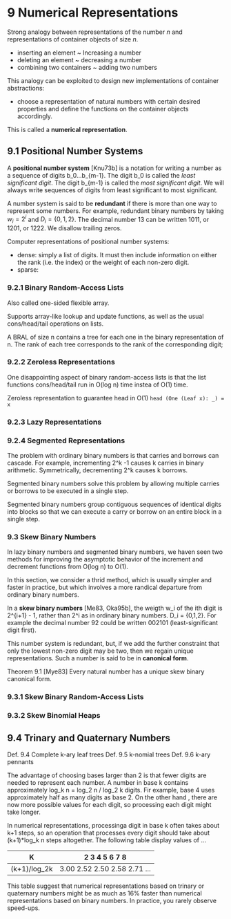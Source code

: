 # 9 Numerical Representations

Strong analogy between representations of the number $n$ and representations of container objects of size $n$.
- inserting an element ~ Increasing a number
- deleting an element ~ decreasing a number
- combining two containers ~ adding two numbers

This analogy can be exploited to design new implementations of container abstractions:
- choose a representation of natural numbers with certain desired properties and define the functions on the container objects accordingly.

This is called a **numerical representation**.


## 9.1 Positional Number Systems

A **positional number system** [Knu73b] is a notation for writing a number as a sequence of digits b_0...b_{m-1}.
The digit b_0 is called the *least significant digit*.
The digit b_{m-1} is called the *most significant digit*.
We will always write sequences of digits from least significant to most significant.

A number system is said to be **redundant** if there is more than one way to represent some numbers. For example, redundant binary numbers by taking $w_i = 2^i$ and $D_i = \{ 0,1,2 \}$. The decimal number 13 can be written 1011, or 1201, or 1222.
We disallow trailing zeros.

Computer representations of positional number systems:
- dense: simply a list of digits. It must then include information on either the rank (i.e. the index) or the weight of each non-zero digit.
- sparse:

### 9.2.1 Binary Random-Access Lists

Also called one-sided flexible array.

Supports array-like lookup and update functions, as well as the usual cons/head/tail operations on lists.

A BRAL of size n contains a tree for each one in the binary representation of n. The rank of each tree corresponds to the rank of the corresponding digit;

### 9.2.2 Zeroless Representations

One disappointing aspect of binary random-access lists is that the list functions cons/head/tail run in O(log n) time instea of O(1) time.

Zeroless representation to guarantee head in O(1) `head (One (Leaf x): _) = x`

### 9.2.3 Lazy Representations

### 9.2.4 Segmented Representations

The problem with ordinary binary numbers is that carries and borrows can cascade. For example, incrementing 2^k -1 causes k carries in binary arithmetic. Symmetrically, decrementing 2^k causes k borrows.

Segmented binary numbers solve this problem by allowing multiple carries or borrows to be executed in a single step.

Segmented binary numbers group contiguous sequences of identical digits into blocks so that we can execute a carry or borrow on an entire block in a single step.

### 9.3 Skew Binary Numbers

In lazy binary numbers and segmented binary numbers, we haven seen two methods for improving the asymptotic behavior of the increment and decrement functions from O(log n) to O(1).

In this section, we consider a thrid method, which is usually simpler and faster in practice, but which involves a more randical departure from ordinary binary numbers.

In a **skew binary numbers** [Me83, Oka95b], the weigth w_i of the ith digit is 2^{i+1} - 1, rather than 2^i  as in ordinary binary numbers. D_i = {0,1,2}. For example the decimal number 92 could be written 002101 (least-significant digit first).

This number system is redundant, but, if we add the further constraint that only the lowest non-zero digit may be two, then we regain unique representations. Such a number is said to be in **canonical form**.

Theorem 9.1 [Mye83] Every natural number has a unique skew binary canonical form.

### 9.3.1 Skew Binary Random-Access Lists

### 9.3.2 Skew Binomial Heaps

## 9.4 Trinary and Quaternary Numbers

Def. 9.4 Complete k-ary leaf trees
Def. 9.5 k-nomial trees
Def. 9.6 k-ary pennants

The advantage of choosing bases larger than 2 is that fewer digits are needed to represent each number. A number in base k contains approximately log_k n = log_2 n / log_2 k digits. Fir example, base 4 uses approximately half as many digits as base 2. On the other hand , there are now more possible values for each digit, so processing each digit might take longer.

In numerical representations, processinga digit in base k often takes about k+1 steps, so an operation that processes every digit should take about (k+1)*log_k n steps altogether. The following table display values of ...

| K           | 2 3 4 5 6 7 8 |
|-------------|---------------|
|(k+1)/log_2k | 3.00 2.52 2.50 2.58 2.71  ...

This table suggest that numerical representations based on trinary or quaternary numbers might be as much as 16% faster than numerical representations based on binary numbers. In practice, you rarely observe speed-ups.
